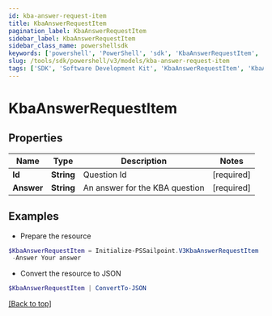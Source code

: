 ```yaml
---
id: kba-answer-request-item
title: KbaAnswerRequestItem
pagination_label: KbaAnswerRequestItem
sidebar_label: KbaAnswerRequestItem
sidebar_class_name: powershellsdk
keywords: ['powershell', 'PowerShell', 'sdk', 'KbaAnswerRequestItem', 'KbaAnswerRequestItem'] 
slug: /tools/sdk/powershell/v3/models/kba-answer-request-item
tags: ['SDK', 'Software Development Kit', 'KbaAnswerRequestItem', 'KbaAnswerRequestItem']
---
```



# KbaAnswerRequestItem

## Properties

Name | Type | Description | Notes
------------ | ------------- | ------------- | -------------
**Id** | **String** | Question Id | [required]
**Answer** | **String** | An answer for the KBA question | [required]

## Examples

- Prepare the resource
```powershell
$KbaAnswerRequestItem = Initialize-PSSailpoint.V3KbaAnswerRequestItem  -Id c54fee53-2d63-4fc5-9259-3e93b9994135 `
 -Answer Your answer
```

- Convert the resource to JSON
```powershell
$KbaAnswerRequestItem | ConvertTo-JSON
```


[[Back to top]](#) 

